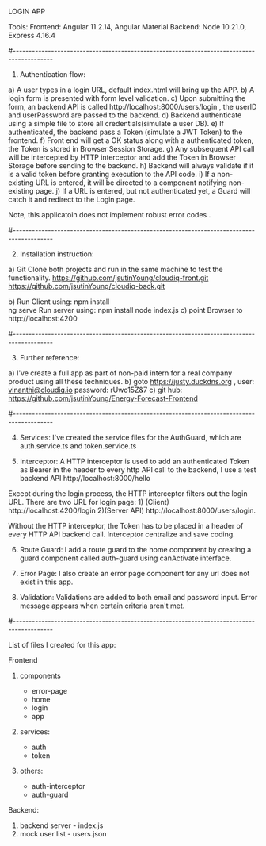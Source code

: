 LOGIN APP

Tools:
Frontend: Angular 11.2.14, Angular Material
Backend: Node 10.21.0, Express 4.16.4

#------------------------------------------------------------------------------------------

1. Authentication flow:

a) A user types in a login URL, default index.html will bring up the APP.
b) A login form is presented with form level validation.
c) Upon submitting the form, an backend API is called http://localhost:8000/users/login , the userID and userPassword are passed to the backend.
d) Backend authenticate using a simple file to store all credentials(simulate a user DB).
e) If authenticated, the backend pass a Token (simulate a JWT Token) to the frontend.
f) Front end will get a OK status along with a authenticated token, the Token is stored in Browser Session Storage.
g) Any subsequent API call will be intercepted by HTTP interceptor and add the Token in Browser Storage before sending to the backend.
h) Backend will always validate if it is a valid token before granting execution to the API code.
i) If a non-existing URL is entered, it will be directed to a component notifying non-existing page.
j) If a URL is entered, but not authenticated yet, a Guard will catch it and redirect to the Login page.

Note, this applicatoin does not implement robust error codes .

#------------------------------------------------------------------------------------------

2. Installation instruction:

a) Git Clone both projects and run in the same machine to test the functionality.
https://github.com/jsutinYoung/cloudiq-front.git
https://github.com/jsutinYoung/cloudiq-back.git

b) Run Client using:
     npm install  
     ng serve 
   Run server using: 
     npm install 
     node index.js
c) point Browser to http://localhost:4200

#------------------------------------------------------------------------------------------

3. Further reference:

a) I've create a full app as part of non-paid intern for a real company product using all these techniques.
b) goto https://justy.duckdns.org , user: vinanthi@cloudiq.io password: rUwo15Z&7
c) git hub: https://github.com/jsutinYoung/Energy-Forecast-Frontend

#------------------------------------------------------------------------------------------

4. Services:
   I've created the service files for the AuthGuard, which are auth.service.ts and token.service.ts

5. Interceptor:
   A HTTP interceptor is used to add an authenticated Token as Bearer in the header to every http API call to the backend, I use a test backend API http://localhost:8000/hello

Except during the login process, the HTTP interceptor filters out the login URL.
There are two URL for login page: 1) (Client) http://localhost:4200/login 2)(Server API) http://localhost:8000/users/login.

Without the HTTP interceptor, the Token has to be placed in a header of every HTTP API backend call. Interceptor centralize and save coding.

6. Route Guard:
   I add a route guard to the home component by creating a guard component called auth-guard using canActivate interface.

7. Error Page:
   I also create an error page component for any url does not exist in this app.

8. Validation:
   Validations are added to both email and password input. Error message appears when certain criteria aren't met.

#------------------------------------------------------------------------------------------

List of files I created for this app:

Frontend

1. components

   - error-page
   - home
   - login
   - app

2. services:

   - auth
   - token

3. others:
   - auth-interceptor
   - auth-guard

Backend:

1. backend server - index.js
2. mock user list - users.json
